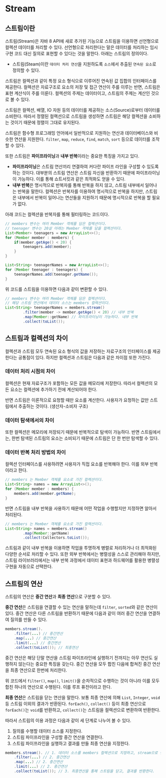 # Stream

## 스트림이란
스트림(Stream)은 자바 8 API에 새로 추가된 기능으로 스트림을 이용하면 선언형으로 컬렉션 데이터를 처리할 수 있다. 선언형으로 처리한다는 말은 데이터를 처리하는 임시 구현 코드 대신 질의로 표현할 수 있다는 것을 말한다. 
아래는 스트림의 정의이다.

- 스트림(Steam)이란 `데이터 처리 연산`을 지원하도록 `소스`에서 추출된 `연속된 요소`로 정의할 수 있다.

스트림은 컬렉션과 같이 특정 요소 형식으로 이루어진 연속된 값 집합의 인터페이스를 제공한다. 컬렉션은 자료구조로 요소의 저장 및 접근 연산이 주를 이루는 반면, 스트림은 표현 계산식이 주를 이룬다. 컬렉션의 주제는 데이터이고, 스트림의 주제는 계산인 것으로 볼 수 있다.

스트림은 컬렉션, 배열, IO 자원 등의 데이터를 제공하는 소스(Source)로부터 데이터를 소비한다. 따라서 정렬된 컬랙션으로 스트림을 생성하면 스트림은 해당 컬렉션을 소비하는 것이기 때문에 정렬이 그대로 유지된다.

스트림은 함수형 프로그래밍 언어에서 일반적으로 지원하는 연산과 데이터베이스와 비슷한 연산을 지원한다. `filter`, `map`, `reduce`, `find`, `match`, `sort` 등으로 데이터를 조작할 수 있다.

또한 스트림은 **파이프라이닝**과 **내부 반복**이라는 중요한 특징을 가지고 있다.
- **파이프라이닝**은 스트림 연산끼리 연결하여 커다란 파이프 라인을 구성할 수 있도록 하는 것이다. 대부분의 스트림 연산은 스트림 자신을 반환하기 때문에 파이프라이닝이 가능하다. 이를 통해 쇼트서킷과 같은 최적화도 얻을 수 있다.
- **내부 반복**은 명시적으로 반복자를 통해 반복을 하지 않고, 스트림 내부에서 일어나는 반복을 말한다. 컬렉션은 반복자를 이용하여 명시적으로 반복을 하지만, 스트림은 내부에서 반복이 일어나는 연산들을 지원하기 때문에 명시적으로 반복을 할 필요가 없다.

아래 코드는 컬렉션을 반복자를 통해 필터링하는 코드이다.

```java
// members 변수는 여러 Member 객체를 담은 컬렉션이다.
// teenager 변수는 20살 아래는 Member 객체를 담을 컬렉션이다.
List<Member> teenagers = new ArrayList<>();
for (Member member : members) {
    if(member.getAge() < 20) {
        teenagers.add(member);
    }
}

List<String> teenagerNames = new ArrayList<>();
for (Member teenager : teenagers) {
    teenagerNames.add(teenager.getName());
}
```

위 코드를 스트림을 이용하면 다음과 같이 변환할 수 있다.

```java
// members 변수는 여러 Member 객체를 담은 컬렉션이다.
// 해당 스트림 연산에서 데이터 소스는 members 컬렉션이다.
List<String> teenagerNames = members.stream()
        .filter(member -> member.getAge() < 20) // 내부 반복
        .map(Member::getName) // 파이프라이닝이 가능하다. 내부 반복
        .collect(toList());
```



## 스트림과 컬렉션의 차이
컬렉션과 스트림 모두 연속된 요소 형식의 값을 저장하는 자료구조의 인터페이스를 제공한다는 공통점이 있다. 하지만 컬렉션과 스트림은 다음과 같은 차이점 또한 가진다.

### 데이터 처리 시점의 차이
컬렉션은 현재 자료구조가 포함하는 모든 값을 메모리에 저장한다. 따라서 컬렉션의 모든 요소는 컬렉션에 추가하기 전에 계산되어야 한다.

반면 스트림은 이론적으로 요청할 때만 요소를 계산한다. 사용자가 요청하는 값만 스트림에서 추출하는 것이다. (생산자-소비자 구조)

### 데이터 탐색에서의 차이
또한 컬렉션은 메모리에 저장되기 때문에 반복적으로 탐색이 가능하다. 반면 스트림에서는, 한번 탐색된 스트림의 요소는 소비되기 때문에 스트림은 단 한 번만 탐색할 수 있다.

### 데이터 반복 처리 방법의 차이
컬렉션 인터페이스를 사용하려면 사용자가 직접 요소를 반복해야 한다. 이를 외부 반복이라고 한다.

```java
// members 는 Member 객체를 요소로 가진 컬렉션이다.
List<String> names = new ArrayList<>();
for (Member member : members) {
    members.add(member.getName);
}
```

반면 스트림을 내부 반복을 사용하기 때문에 어떤 작업을 수행할지만 지정하면 알아서 처리된다.

```java
// members 는 Member 객체를 요소로 가진 컬렉션이다.
List<String> names = members.stream()
        .map(Member::getName)
        .collect(Collectors.toList());
```

스트림과 같이 내부 반복을 이용하면 작업을 투명하게 병렬로 처리하거나 더 최적화된 다양한 순서로 처리할 수 있다. 또한 외부 반복에서는 병렬성을 스스로 관리해야 하지만, 스트림 라이브러리에서는 내부 반복 과정에서 데이터 표현과 하드웨어를 활용한 병렬성 구현을 자동으로 선택한다.

## 스트림의 연산
스트림의 연산은 **중간 연산**과 **최종 연산**으로 구분할 수 있다. 

**중간 연산**은 스트림을 연결할 수 있는 연산을 말하는데 `filter`, `sorted`와 같은 연산이 있다. 중간 연산은 다른 스트림을 반환하기 때문에 다음과 같이 여러 중간 연산을 연결하여 질의를 만들 수 있다.

```java
members.stream().
    .filter(...) // 중간연산
    .map(...) // 중간연산
    .limit(...) // 중간연산
    .collect(toList()); // 최종연산
```

중간 연산은 해당 단말 연산을 스트림 파이프라인에 실행하기 전까지는 아무 연산도 실행하지 않는다는 중요한 특징을 갖는다. 중간 연산을 모두 합친 다음에 합쳐진 중간 연산을 최종 연산으로 한번에 처리한다.

위 코드에서 `filter()`, `map()`, `limit()`을 순차적으로 수행하는 것이 아니라 이를 모두 합친 하나의 연산으로 수행된다. 이를 루프 퓨전이라고 한다.

**최종 연산**은 스트림을 닫는 연산을 말한다. 보통 최종 연산에 의해 `List`, `Integer`, `void` 등 스트림 이외의 결과가 반환된다. `forEach()`, `collect()` 등이 최종 연산으로 `forEach()`는 `void`를 반환하고, `collect()`는 스트림을 컬렉션으로 변환하여 반환한다.

따라서 스트림의 이용 과정은 다음과 같이 세 단계로 나누어 볼 수 있다.
1. 질의를 수행할 데이터 소스를 지정한다.
2. 스트림 파이프라인을 구성할 중간 연산을 연결한다.
3. 스트림 파이프라인을 실행하고 결과를 만들 최종 연산을 지정한다.

```java
members.stream(). // 1. 데이터 소스를 members 컬렉션으로 지정하고, stream으로 변환한다.
    .filter(...) // 2. 중간연산
    .map(...) // 2. 중간연산
    .limit(...) // 2. 중간연산
    .collect(toList()); // 3. 최종연산을 통해 스트림을 닫고, 결과를 반환한다.
```



